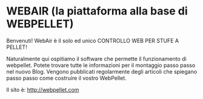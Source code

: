 # WEBAIR (la piattaforma alla base di WEBPELLET)
Benvenuti! 
WebAir è il solo ed unico CONTROLLO WEB PER STUFE A PELLET!

Naturalmente qui ospitiamo il software che permette il funzionamento di webpellet.
Potete trovare tutte le informazioni per il montaggio passo passo nel nuovo Blog.
Vengono pubblicati regolarmente degli articoli che spiegano passo passo come costruire il vostro WebPellet.

Il sito è: http://webpellet.com


